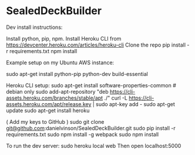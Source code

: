 # SealedDeckBuilder

Dev install instructions:

Install python, pip, npm.
Install Heroku CLI from https://devcenter.heroku.com/articles/heroku-cli
Clone the repo
pip install -r requirements.txt
npm install



Example setup on my Ubuntu AWS instance:

sudo apt-get install python-pip python-dev build-essential

Heroku CLI setup:
sudo apt-get install software-properties-common # debian only
sudo add-apt-repository "deb https://cli-assets.heroku.com/branches/stable/apt ./"
curl -L https://cli-assets.heroku.com/apt/release.key | sudo apt-key add -
sudo apt-get update
sudo apt-get install heroku

( Add my keys to GitHub )
sudo git clone git@github.com:danielvinson/SealedDeckBuilder.git
sudo pip install -r requirements.txt
sudo npm install -g webpack
sudo npm install


To run the dev server: sudo heroku local web
Then open localhost:5000
